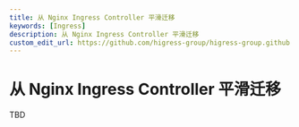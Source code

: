 ```yaml
---
title: 从 Nginx Ingress Controller 平滑迁移
keywords: [Ingress]
description: 从 Nginx Ingress Controller 平滑迁移
custom_edit_url: https://github.com/higress-group/higress-group.github.io/blob/master/i18n/zh-cn/docusaurus-plugin-content-docs/current/user/nginx-ingress-migrate.md
---
```


# 从 Nginx Ingress Controller 平滑迁移

TBD
